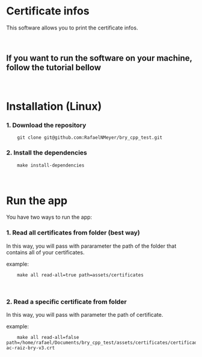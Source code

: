 # Certificate infos

This software allows you to print the certificate infos.

<br/>

## If you want to run the software on your machine, follow the tutorial bellow

<br>

# Installation (Linux)

### 1. Download the repository

        git clone git@github.com:RafaelNMeyer/bry_cpp_test.git

### 2. Install the dependencies

        make install-dependencies

<br/>

# Run the app

You have two ways to run the app:

### 1. Read all certificates from folder (best way)

In this way, you will pass with pararameter the path of the folder that contains all of your certificates.

example:

        make all read-all=true path=assets/certificates

<br>

### 2. Read a specific certificate from folder

In this way, you will pass with parameter the path of certificate.

example:

        make all read-all=false path=/home/rafael/Documents/bry_cpp_test/assets/certificates/certificado-ac-raiz-bry-v3.crt